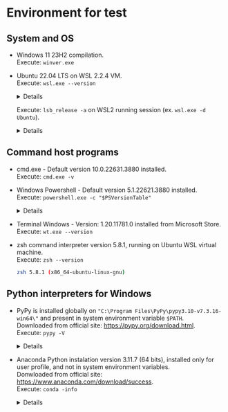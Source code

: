 # Environment for test

## System and OS

- Windows 11 23H2 compilation.  
  Execute: `winver.exe`

- Ubuntu 22.04 LTS on WSL 2.2.4 VM.  
  Execute: `wsl.exe --version`
  <details>

  ```cmd
  Versión de WSL: 2.2.4.0
  Versión de kernel: 5.15.153.1-2
  Versión de WSLg: 1.0.61
  Versión de MSRDC: 1.2.5326
  Versión de Direct3D: 1.611.1-81528511
  Versión DXCore: 10.0.26091.1-240325-1447.ge-release
  Versión de Windows: 10.0.22631.3880
  ```

  </details>

  Execute: `lsb_release -a` on WSL2 running session (ex. `wsl.exe -d Ubuntu`).
  <details>

  ```bash
  No LSB modules are available.
  Distributor ID: Ubuntu
  Description:    Ubuntu 22.04.4 LTS
  Release:        22.04
  Codename:       jammy
  ```

  </details>

## Command host programs

- cmd.exe - Default version 10.0.22631.3880 installed.  
  Execute: `cmd.exe -v`

- Windows Powershell - Default version 5.1.22621.3880 installed.  
  Execute: `powershell.exe -c "$PSVersionTable"`
  <details>

  ```cmd
  Name                           Value
  ----                           -----
  PSVersion                      5.1.22621.3880
  PSEdition                      Desktop
  PSCompatibleVersions           {1.0, 2.0, 3.0, 4.0...}
  BuildVersion                   10.0.22621.3880
  CLRVersion                     4.0.30319.42000
  WSManStackVersion              3.0
  PSRemotingProtocolVersion      2.3
  SerializationVersion           1.1.0.1
  ```

  I<details>

- Terminal Windows - Version: 1.20.11781.0 installed from Microsoft Store.  
  Execute: `wt.exe --version`

- zsh command interpreter version 5.8.1, running on Ubuntu WSL virtual machine.  
  Execute: `zsh --version`

  ```bash
  zsh 5.8.1 (x86_64-ubuntu-linux-gnu)
  ```

## Python interpreters for Windows

- PyPy is installed globally on `"C:\Program Files\PyPy\pypy3.10-v7.3.16-win64\"` and present in system environment variable `$PATH`.  
  Downloaded from official site: <https://pypy.org/download.html>.  
  Execute: `pypy -V`
  <details>

  ```cmd
  Python 3.10.14 (75b3de9d9035, Apr 21 2024, 13:13:38)
  [PyPy 7.3.16 with MSC v.1929 64 bit (AMD64)]
  ```

  <details>

- Anaconda Python instalation version 3.11.7 (64 bits), installed only for user profile, and not in system environment variables.  
  Donwloaded from official site: <https://www.anaconda.com/download/success>.  
  Execute: `conda -info`
  <details>

  ```cmd
         active environment : None
              shell level : 0
         user config file : C:\Users\Antonio\.condarc
   populated config files : C:\Users\Antonio\.condarc
            conda version : 24.5.0
      conda-build version : 24.1.2
           python version : 3.11.7.final.0
                   solver : libmamba (default)
         virtual packages : __archspec=1=x86_64_v3
                            __conda=24.5.0=0
                            __win=0=0
         base environment : C:\Users\Antonio\anaconda3  (writable)
        conda av data dir : C:\Users\Antonio\anaconda3\etc\conda
    conda av metadata url : None
             channel URLs : <https://repo.anaconda.com/pkgs/main/win-64>
                            <https://repo.anaconda.com/pkgs/main/noarch>
                            <https://repo.anaconda.com/pkgs/r/win-64>
                            <https://repo.anaconda.com/pkgs/r/noarch>
                            <https://repo.anaconda.com/pkgs/msys2/win-64>
                            <https://repo.anaconda.com/pkgs/msys2/noarch>
                            <https://conda.anaconda.org/conda-forge/win-64>
                            <https://conda.anaconda.org/conda-forge/noarch>
            package cache : C:\Users\Antonio\anaconda3\pkgs
                            C:\Users\Antonio\.conda\pkgs
                            C:\Users\Antonio\AppData\Local\conda\conda\pkgs
         envs directories : C:\Users\Antonio\anaconda3\envs
                            C:\Users\Antonio\.conda\envs
                            C:\Users\Antonio\AppData\Local\conda\conda\envs
                 platform : win-64
               user-agent : conda/24.5.0 requests/2.31.0 CPython/3.11.7 Windows/10 Windows/10.0.22631 solver/libmamba conda-libmamba-solver/24.1.0 libmambapy/1.5.6 aau/0.4.3 c/CZvsdkbdKKdrUus-rcgesA s/AGA59FCFw1VSLGZBWYkonw e/sWoh93ZmX0nDFMyZmc9vRw
            administrator : False
               netrc file : None
             offline mode : False
  ```

  </details>
